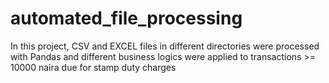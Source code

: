 # automated_file_processing
In this project, CSV and EXCEL files in different directories were processed with Pandas and different business logics were applied to transactions >= 10000 naira due for stamp duty charges







